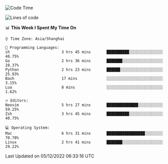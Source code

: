 <!--START_SECTION:waka-->
![Code Time](http://img.shields.io/badge/Code%20Time-1%2C036%20hrs%204%20mins-blue)

![Lines of code](https://img.shields.io/badge/From%20Hello%20World%20I%27ve%20Written-24%20Thousand%20lines%20of%20code-blue)

📊 **This Week I Spent My Time On** 

```text
⌚︎ Time Zone: Asia/Shanghai

💬 Programming Languages: 
sh                       3 hrs 45 mins       ██████████░░░░░░░░░░░░░░░   40.75% 
Go                       2 hrs 36 mins       ███████░░░░░░░░░░░░░░░░░░   28.37% 
Python                   2 hrs 23 mins       ██████░░░░░░░░░░░░░░░░░░░   25.93% 
Bash                     17 mins             ░░░░░░░░░░░░░░░░░░░░░░░░░   3.15% 
Lua                      8 mins              ░░░░░░░░░░░░░░░░░░░░░░░░░   1.62%

🔥 Editors: 
Neovim                   5 hrs 27 mins       ██████████████░░░░░░░░░░░   59.25% 
Zsh                      3 hrs 45 mins       ██████████░░░░░░░░░░░░░░░   40.75%

💻 Operating System: 
Mac                      6 hrs 31 mins       █████████████████░░░░░░░░   70.78% 
Linux                    2 hrs 41 mins       ███████░░░░░░░░░░░░░░░░░░   29.22%

```


 Last Updated on 05/12/2022 06:33:16 UTC
<!--END_SECTION:waka-->
